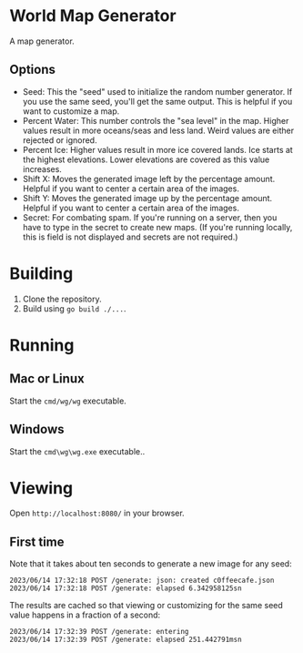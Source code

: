 # World Map Generator

A map generator.

## Options
* Seed:
  This the "seed" used to initialize the random number generator.
  If you use the same seed, you'll get the same output.
  This is helpful if you want to customize a map.
* Percent Water:
  This number controls the "sea level" in the map.
  Higher values result in more oceans/seas and less land.
  Weird values are either rejected or ignored.
* Percent Ice:
  Higher values result in more ice covered lands.
  Ice starts at the highest elevations.
  Lower elevations are covered as this value increases.
* Shift X:
  Moves the generated image left by the percentage amount.
  Helpful if you want to center a certain area of the images.
* Shift Y:
  Moves the generated image up by the percentage amount.
  Helpful if you want to center a certain area of the images.
* Secret:
  For combating spam.
  If you're running on a server, then you have to type in the secret to create new maps.
  (If you're running locally, this is field is not displayed and secrets are not required.)

# Building
1. Clone the repository.
2. Build using `go build ./...`.

# Running

## Mac or Linux
Start the `cmd/wg/wg` executable.

## Windows
Start the `cmd\wg\wg.exe` executable..

# Viewing
Open `http://localhost:8080/` in your browser.

## First time
Note that it takes about ten seconds to generate a new image for any seed:

    2023/06/14 17:32:18 POST /generate: json: created c0ffeecafe.json
    2023/06/14 17:32:18 POST /generate: elapsed 6.342958125sn

The results are cached so that viewing or customizing for the same seed value happens in a fraction of a second:

    2023/06/14 17:32:39 POST /generate: entering
    2023/06/14 17:32:39 POST /generate: elapsed 251.442791msn
